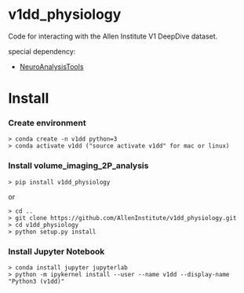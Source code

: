 # v1dd_physiology  
Code for interacting with the Allen Institute V1 DeepDive dataset.  
  
special dependency:
* [NeuroAnalysisTools](https://github.com/zhuangjun1981/NeuroAnalysisTools)  

# Install
### Create environment
```
> conda create -n v1dd python=3
> conda activate v1dd ("source activate v1dd" for mac or linux)
```

### Install volume_imaging_2P_analysis
```
> pip install v1dd_physiology
```  
  
or  

```
> cd ..
> git clone https://github.com/AllenInstitute/v1dd_physiology.git
> cd v1dd_physiology
> python setup.py install
``` 
  
### Install Jupyter Notebook
```
> conda install jupyter jupyterlab
> python -m ipykernel install --user --name v1dd --display-name "Python3 (v1dd)"
```